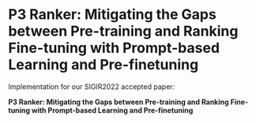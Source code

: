 # P3 Ranker: Mitigating the Gaps between Pre-training and Ranking Fine-tuning with Prompt-based Learning and Pre-finetuning
Implementation for our SIGIR2022 accepted paper:  

**P3 Ranker: Mitigating the Gaps between Pre-training and Ranking Fine-tuning with Prompt-based Learning and Pre-finetuning**
